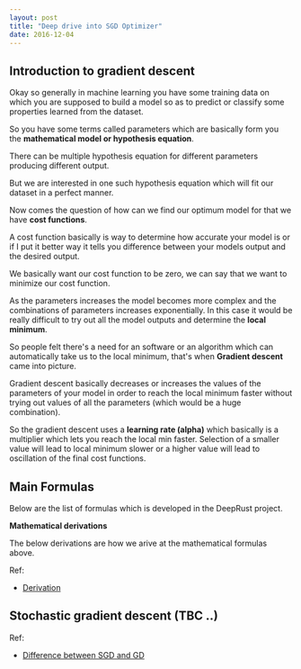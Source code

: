 ```yaml
---
layout: post
title: "Deep drive into SGD Optimizer"
date: 2016-12-04
---
```


## Introduction to gradient descent

Okay so generally in machine learning you have some training data on which you are supposed to build a model so as to predict or classify some properties learned from the dataset.

So you have some terms called parameters which are basically form you the **mathematical model or hypothesis equation**.

There can be multiple hypothesis equation for different parameters producing different output.

But we are interested in one such hypothesis equation which will fit our dataset in a perfect manner.

Now comes the question of how can we find our optimum model for that we have **cost functions**.

A cost function basically is way to determine how accurate your model is or if I put it better way it tells you difference between your models output and the desired output.

We basically want our cost function to be zero, we can say that we want to minimize our cost function.

As the parameters increases the model becomes more complex and the combinations of parameters increases exponentially. In this case it would be really difficult to try out all the model outputs and determine the **local minimum**.

So people felt there's a need for an software or an algorithm which can automatically take us to the local minimum, that's when **Gradient descent** came into picture.

Gradient descent basically decreases or increases the values of the parameters of your model in order to reach the local minimum faster without trying out values of all the parameters (which would be a huge combination). 

So the gradient descent uses a **learning rate (alpha)** which basically is a multiplier which lets you reach the local min faster. Selection of a smaller value will lead to local minimum slower or a higher value will lead to oscillation of the final cost functions.

## Main Formulas

Below are the list of formulas which is developed in the DeepRust project.

**Mathematical derivations**

The below derivations are how we arive at the mathematical formulas above.

Ref:
* [Derivation](http://math.stackexchange.com/questions/70728/partial-derivative-in-gradient-descent-for-two-variables)

## Stochastic gradient descent (TBC ..)

Ref:
* [Difference between SGD and GD](https://www.quora.com/Whats-the-difference-between-gradient-descent-and-stochastic-gradient-descent)

